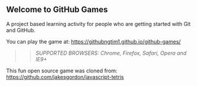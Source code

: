 ## Welcome to GitHub Games

A project based learning activity for people who are getting started with Git and GitHub.

You can play the game at: https://githubngtim1.github.io/github-games/

>> _*SUPPORTED BROWSERS*: Chrome, Firefox, Safari, Opera and IE9+_

This fun open source game was cloned from: https://github.com/jakesgordon/javascript-tetris
